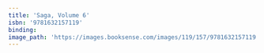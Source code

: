 ```yaml
---
title: 'Saga, Volume 6'
isbn: '9781632157119'
binding:
image_path: 'https://images.booksense.com/images/119/157/9781632157119.jpg'
---
```



